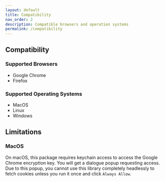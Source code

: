 ```yaml
---
layout: default
title: Compatibility
nav_order: 2
description: Compatible browsers and operation systems
permalink: /compatibility
---
```


## Compatibility

### Supported Browsers

* Google Chrome
* Firefox

### Supported Operating Systems

* MacOS
* Linux
* Windows

## Limitations

### MacOS

On macOS, this package requires keychain access to access the Google Chrome encryption key.
You will get a dialogue popup requesting access.
Due to this popup, you cannot use this library completely headlessly to fetch cookies unless you run it once and click `Always Allow`.
